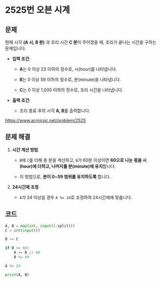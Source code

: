# 2525번 오븐 시계
## 문제
현재 시각 **(A 시, B 분)** 과 조리 시간 **C 분**이 주어졌을 때, 조리가 끝나는 시간을 구하는 문제입니다.

- **입력 조건**:
  - **A**는 0 이상 23 이하의 정수로, 시(hour)를 나타냅니다.

  - **B**는 0 이상 59 이하의 정수로, 분(minute)을 나타냅니다.

  - **C**는 0 이상 1,000 이하의 정수로, 조리 시간을 나타냅니다.

- **출력 조건**:

  - 조리 종료 후의 시각 **A, B**를 출력합니다.

https://www.acmicpc.net/problem/2525

## 문제 해결
1. **시간 계산 방법**
   - `B`에 `C`를 더해 총 분을 계산하고, `B`가 60분 이상이면 **60으로 나눈 몫을 시(hour)에 더하고, 나머지를 분(minute)에 유지**합니다.

   - 이 방법으로, **분이 0~59 범위를 유지하도록** 합니다.


2. **24시간제 조정**

   - `A`가 24 이상일 경우 `A %= 24`로 조정하여 24시간제에 맞춥니다.

## 코드
```python
A, B = map(int, input().split())
C = int(input())

B += C

if B >= 60:
    A += B // 60   
    B %= 60        

A %= 24           

print(A, B)
```

